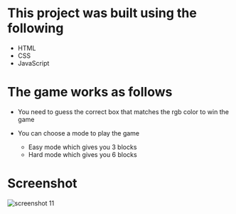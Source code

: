 
# This project was built using the following
* HTML
* CSS
* JavaScript
# The game works as follows
* You need to guess the correct box that matches the rgb color to win the game

* You can choose a mode to play the game

    * Easy mode which gives you 3 blocks
    * Hard mode which gives you 6 blocks
# Screenshot

![screenshot 11](https://user-images.githubusercontent.com/37273863/43773893-de503a94-9a64-11e8-903e-5ddab3b130de.png)
